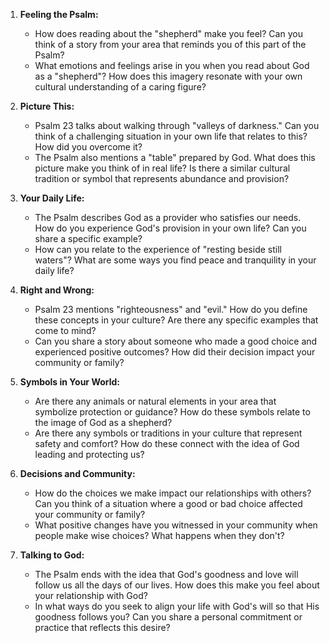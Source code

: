 1. **Feeling the Psalm:**
   - How does reading about the "shepherd" make you feel? Can you think of a story from your area that reminds you of this part of the Psalm?
   - What emotions and feelings arise in you when you read about God as a "shepherd"? How does this imagery resonate with your own cultural understanding of a caring figure?

2. **Picture This:**
   - Psalm 23 talks about walking through "valleys of darkness." Can you think of a challenging situation in your own life that relates to this? How did you overcome it?
   - The Psalm also mentions a "table" prepared by God. What does this picture make you think of in real life? Is there a similar cultural tradition or symbol that represents abundance and provision?

3. **Your Daily Life:**
   - The Psalm describes God as a provider who satisfies our needs. How do you experience God's provision in your own life? Can you share a specific example?
   - How can you relate to the experience of "resting beside still waters"? What are some ways you find peace and tranquility in your daily life?

4. **Right and Wrong:**
   - Psalm 23 mentions "righteousness" and "evil." How do you define these concepts in your culture? Are there any specific examples that come to mind?
   - Can you share a story about someone who made a good choice and experienced positive outcomes? How did their decision impact your community or family?

5. **Symbols in Your World:**
   - Are there any animals or natural elements in your area that symbolize protection or guidance? How do these symbols relate to the image of God as a shepherd?
   - Are there any symbols or traditions in your culture that represent safety and comfort? How do these connect with the idea of God leading and protecting us?

6. **Decisions and Community:**
   - How do the choices we make impact our relationships with others? Can you think of a situation where a good or bad choice affected your community or family?
   - What positive changes have you witnessed in your community when people make wise choices? What happens when they don't?

7. **Talking to God:**
   - The Psalm ends with the idea that God's goodness and love will follow us all the days of our lives. How does this make you feel about your relationship with God?
   - In what ways do you seek to align your life with God's will so that His goodness follows you? Can you share a personal commitment or practice that reflects this desire?